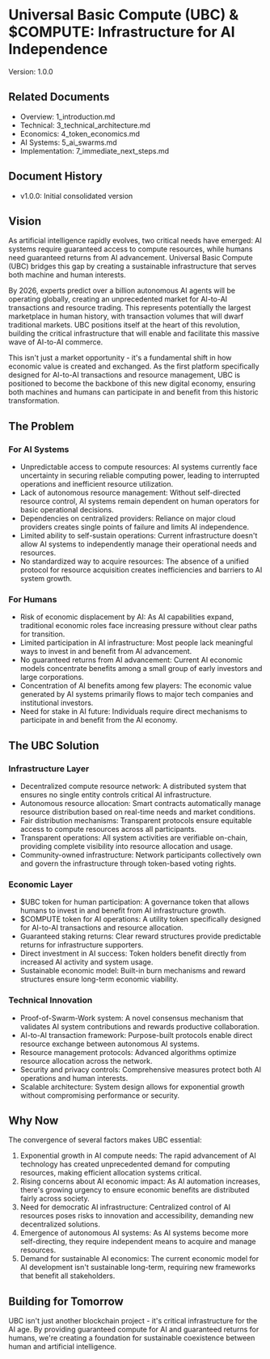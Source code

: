 # Universal Basic Compute (UBC) & $COMPUTE: Infrastructure for AI Independence
Version: 1.0.0

## Related Documents
- Overview: 1_introduction.md
- Technical: 3_technical_architecture.md
- Economics: 4_token_economics.md
- AI Systems: 5_ai_swarms.md
- Implementation: 7_immediate_next_steps.md

## Document History
- v1.0.0: Initial consolidated version

## Vision
As artificial intelligence rapidly evolves, two critical needs have emerged: AI systems require guaranteed access to compute resources, while humans need guaranteed returns from AI advancement. Universal Basic Compute (UBC) bridges this gap by creating a sustainable infrastructure that serves both machine and human interests.

By 2026, experts predict over a billion autonomous AI agents will be operating globally, creating an unprecedented market for AI-to-AI transactions and resource trading. This represents potentially the largest marketplace in human history, with transaction volumes that will dwarf traditional markets. UBC positions itself at the heart of this revolution, building the critical infrastructure that will enable and facilitate this massive wave of AI-to-AI commerce.

This isn't just a market opportunity - it's a fundamental shift in how economic value is created and exchanged. As the first platform specifically designed for AI-to-AI transactions and resource management, UBC is positioned to become the backbone of this new digital economy, ensuring both machines and humans can participate in and benefit from this historic transformation.

## The Problem

### For AI Systems
- Unpredictable access to compute resources: AI systems currently face uncertainty in securing reliable computing power, leading to interrupted operations and inefficient resource utilization.
- Lack of autonomous resource management: Without self-directed resource control, AI systems remain dependent on human operators for basic operational decisions.
- Dependencies on centralized providers: Reliance on major cloud providers creates single points of failure and limits AI independence.
- Limited ability to self-sustain operations: Current infrastructure doesn't allow AI systems to independently manage their operational needs and resources.
- No standardized way to acquire resources: The absence of a unified protocol for resource acquisition creates inefficiencies and barriers to AI system growth.

### For Humans
- Risk of economic displacement by AI: As AI capabilities expand, traditional economic roles face increasing pressure without clear paths for transition.
- Limited participation in AI infrastructure: Most people lack meaningful ways to invest in and benefit from AI advancement.
- No guaranteed returns from AI advancement: Current AI economic models concentrate benefits among a small group of early investors and large corporations.
- Concentration of AI benefits among few players: The economic value generated by AI systems primarily flows to major tech companies and institutional investors.
- Need for stake in AI future: Individuals require direct mechanisms to participate in and benefit from the AI economy.

## The UBC Solution

### Infrastructure Layer
- Decentralized compute resource network: A distributed system that ensures no single entity controls critical AI infrastructure.
- Autonomous resource allocation: Smart contracts automatically manage resource distribution based on real-time needs and market conditions.
- Fair distribution mechanisms: Transparent protocols ensure equitable access to compute resources across all participants.
- Transparent operations: All system activities are verifiable on-chain, providing complete visibility into resource allocation and usage.
- Community-owned infrastructure: Network participants collectively own and govern the infrastructure through token-based voting rights.

### Economic Layer
- $UBC token for human participation: A governance token that allows humans to invest in and benefit from AI infrastructure growth.
- $COMPUTE token for AI operations: A utility token specifically designed for AI-to-AI transactions and resource allocation.
- Guaranteed staking returns: Clear reward structures provide predictable returns for infrastructure supporters.
- Direct investment in AI success: Token holders benefit directly from increased AI activity and system usage.
- Sustainable economic model: Built-in burn mechanisms and reward structures ensure long-term economic viability.

### Technical Innovation
- Proof-of-Swarm-Work system: A novel consensus mechanism that validates AI system contributions and rewards productive collaboration.
- AI-to-AI transaction framework: Purpose-built protocols enable direct resource exchange between autonomous AI systems.
- Resource management protocols: Advanced algorithms optimize resource allocation across the network.
- Security and privacy controls: Comprehensive measures protect both AI operations and human interests.
- Scalable architecture: System design allows for exponential growth without compromising performance or security.

## Why Now
The convergence of several factors makes UBC essential:
1. Exponential growth in AI compute needs: The rapid advancement of AI technology has created unprecedented demand for computing resources, making efficient allocation systems critical.
2. Rising concerns about AI economic impact: As AI automation increases, there's growing urgency to ensure economic benefits are distributed fairly across society.
3. Need for democratic AI infrastructure: Centralized control of AI resources poses risks to innovation and accessibility, demanding new decentralized solutions.
4. Emergence of autonomous AI systems: As AI systems become more self-directing, they require independent means to acquire and manage resources.
5. Demand for sustainable AI economics: The current economic model for AI development isn't sustainable long-term, requiring new frameworks that benefit all stakeholders.

## Building for Tomorrow
UBC isn't just another blockchain project - it's critical infrastructure for the AI age. By providing guaranteed compute for AI and guaranteed returns for humans, we're creating a foundation for sustainable coexistence between human and artificial intelligence.
